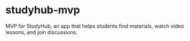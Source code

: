 # studyhub-mvp
MVP for StudyHub, an app that helps students find materials, watch video lessons, and join discussions.
